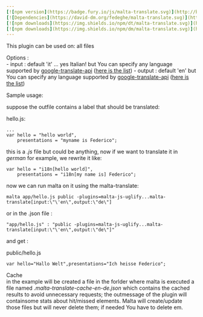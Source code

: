 ```yaml
---
[![npm version](https://badge.fury.io/js/malta-translate.svg)](http://badge.fury.io/js/malta-translate)
[![Dependencies](https://david-dm.org/fedeghe/malta-translate.svg)](https://david-dm.org/fedeghe/malta-translate)
[![npm downloads](https://img.shields.io/npm/dt/malta-translate.svg)](https://npmjs.org/package/malta-translate)
[![npm downloads](https://img.shields.io/npm/dm/malta-translate.svg)](https://npmjs.org/package/malta-translate)  
---  
```


This plugin can be used on: all files

Options :  
    - input : default 'it' ... yes Italian! but You can specify any language supported by [google-translate-api][0]  ([here is the list][langs])
    - output : default 'en' but You can specify any language supported by [google-translate-api][0] ([here is the list][langs])


Sample usage:  

suppose the outfile contains a label that should be translated:  

hello.js:  
```
...
var hello = "hello world", 
    presentations = "myname is Federico";
```

this is a _.js_ file but could be anything, now if we want to translate it in _german_ for example, we rewrite it like:

```
var hello = "i18n[hello world]", 
    presentations = "i18n[my name is] Federico";
```

now we can run malta on it using the malta-translate:  

```
malta app/hello.js public -plugins=malta-js-uglify...malta-translate[input:\"\'en\",output:\"de\"]
```
or in the .json file :
```
"app/hello.js" : "public -plugins=malta-js-uglify...malta-translate[input:\"\'en\",output:\"de\"]"
```

and get :  

public/hello.js
```
var hello="Hallo Welt",presentations="Ich heisse Federico";
```

Cache  
in the example will be created a file in the forlder where malta is executed a file named _.malta-translate-cache-en-de.json_ which contains the cached results to avoid unnecessary requests; the outmessage of the plugin will containsome stats about hit/missed elements. Malta will create/update those files but will never delete them; if needed You have to delete em.

[0]: https://www.npmjs.com/package/google-translate-api
[langs]: https://github.com/fedeghe/malta-translate/blob/master/langs.json